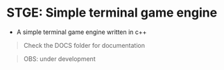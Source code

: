 # STGE: Simple terminal game engine

* A simple terminal game engine written in c++

> Check the DOCS folder for documentation

> OBS: under development
